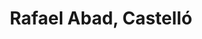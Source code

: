 ---
title: "Rafael Abad, Castelló"
url: /castellon-de-la-plana/rafael-abad-castello/
shop: bicicleta
---